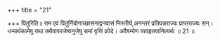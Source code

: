 +++
title = "21"

+++
पितुरिति॥ राम एवं पितुर्नियोगाच्छासनाद्वनवासं निस्तीर्य,अनन्तरं प्रतिपन्नराज्यः प्राप्तराज्यः सन्। धऱ्मार्थकामेषु यथा तथैवावरजेष्वनुजेषु समां वृत्तिं प्रपेदे। अवैषम्येण व्यवहृतवानित्यर्थः ॥ 21 ॥